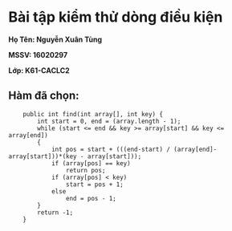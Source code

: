 # Bài tập kiểm thử dòng điều kiện
**Họ Tên: Nguyễn Xuân Tùng**

**MSSV: 16020297**

**Lớp: K61-CACLC2**

## Hàm đã chọn:

    	public int find(int array[], int key) {
    		int start = 0, end = (array.length - 1);
    		while (start <= end && key >= array[start] && key <= array[end])
    		{
    			int pos = start + (((end-start) / (array[end]-array[start]))*(key - array[start]));
    			if (array[pos] == key)
    				return pos;
    			if (array[pos] < key)
    				start = pos + 1;
    			else
    				end = pos - 1;
    		}
    		return -1;
    	}
